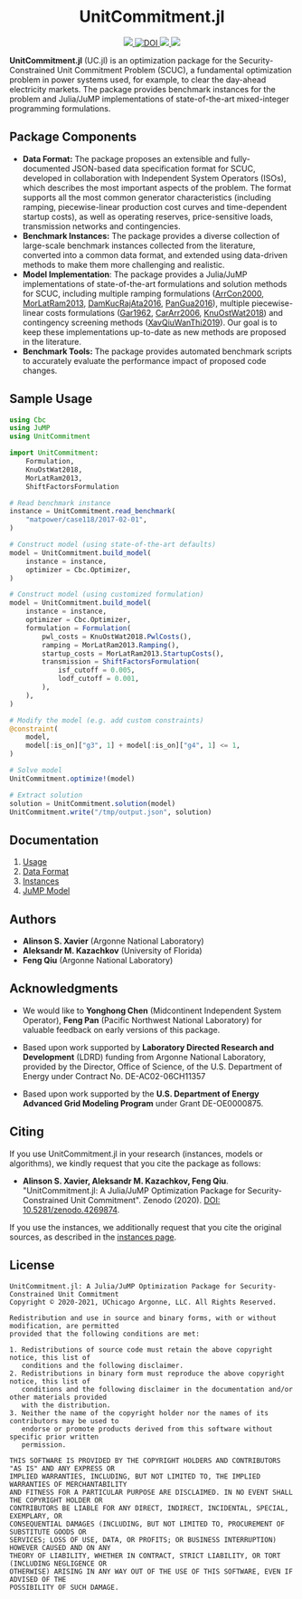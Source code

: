 <h1 align="center">UnitCommitment.jl</h1>
<p align="center">
  <a href="https://github.com/ANL-CEEESA/UnitCommitment.jl/actions?query=workflow%3ATest+branch%3Adev">
    <img src="https://github.com/iSoron/UnitCommitment.jl/workflows/Tests/badge.svg"></img>
  </a>
  <a href="https://doi.org/10.5281/zenodo.4269874">
    <img src="https://zenodo.org/badge/doi/10.5281/zenodo.4269874.svg" alt="DOI"></img>
  </a>
  <a href="https://github.com/ANL-CEEESA/UnitCommitment.jl/releases/">
    <img src="https://img.shields.io/github/v/release/ANL-CEEESA/UnitCommitment.jl?include_prereleases&label=pre-release">
  </a>
  <a href="https://github.com/ANL-CEEESA/UnitCommitment.jl/discussions">
    <img src="https://img.shields.io/badge/GitHub-Discussions-%23fc4ebc" />
  </a>
</p>

**UnitCommitment.jl** (UC.jl) is an optimization package for the Security-Constrained Unit Commitment Problem (SCUC), a fundamental optimization problem in power systems used, for example, to clear the day-ahead electricity markets. The package provides benchmark instances for the problem and Julia/JuMP implementations of state-of-the-art mixed-integer programming formulations.

## Package Components

* **Data Format:** The package proposes an extensible and fully-documented JSON-based data specification format for SCUC, developed in collaboration with Independent System Operators (ISOs), which describes the most important aspects of the problem. The format supports all the most common generator characteristics (including ramping, piecewise-linear production cost curves and time-dependent startup costs), as well as operating reserves, price-sensitive loads, transmission networks and contingencies.
* **Benchmark Instances:** The package provides a diverse collection of large-scale benchmark instances collected from the literature, converted into a common data format, and extended using data-driven methods to make them more challenging and realistic.
* **Model Implementation**: The package provides a Julia/JuMP implementations of state-of-the-art formulations and solution methods for SCUC, including multiple ramping formulations ([ArrCon2000][ArrCon2000], [MorLatRam2013][MorLatRam2013], [DamKucRajAta2016][DamKucRajAta2016], [PanGua2016][PanGua2016]), multiple piecewise-linear costs formulations ([Gar1962][Gar1962], [CarArr2006][CarArr2006], [KnuOstWat2018][KnuOstWat2018]) and contingency screening methods ([XavQiuWanThi2019][XavQiuWanThi2019]). Our goal is to keep these implementations up-to-date as new methods are proposed in the literature.
* **Benchmark Tools:** The package provides automated benchmark scripts to accurately evaluate the performance impact of proposed code changes.

[ArrCon2000]: https://doi.org/10.1109/59.871739
[CarArr2006]: https://doi.org/10.1109/TPWRS.2006.876672
[DamKucRajAta2016]: https://doi.org/10.1007/s10107-015-0919-9
[Gar1962]: https://doi.org/10.1109/AIEEPAS.1962.4501405
[KnuOstWat2018]: https://doi.org/10.1109/TPWRS.2017.2783850
[MorLatRam2013]: https://doi.org/10.1109/TPWRS.2013.2251373
[PanGua2016]: https://doi.org/10.1287/opre.2016.1520
[XavQiuWanThi2019]: https://doi.org/10.1109/TPWRS.2019.2892620

## Sample Usage

```julia
using Cbc
using JuMP
using UnitCommitment

import UnitCommitment:
    Formulation,
    KnuOstWat2018,
    MorLatRam2013,
    ShiftFactorsFormulation

# Read benchmark instance
instance = UnitCommitment.read_benchmark(
    "matpower/case118/2017-02-01",
)

# Construct model (using state-of-the-art defaults)
model = UnitCommitment.build_model(
    instance = instance,
    optimizer = Cbc.Optimizer,
)

# Construct model (using customized formulation)
model = UnitCommitment.build_model(
    instance = instance,
    optimizer = Cbc.Optimizer,
    formulation = Formulation(
        pwl_costs = KnuOstWat2018.PwlCosts(),
        ramping = MorLatRam2013.Ramping(),
        startup_costs = MorLatRam2013.StartupCosts(),
        transmission = ShiftFactorsFormulation(
            isf_cutoff = 0.005,
            lodf_cutoff = 0.001,
        ),
    ),
)

# Modify the model (e.g. add custom constraints)
@constraint(
    model,
    model[:is_on]["g3", 1] + model[:is_on]["g4", 1] <= 1,
)

# Solve model
UnitCommitment.optimize!(model)

# Extract solution
solution = UnitCommitment.solution(model)
UnitCommitment.write("/tmp/output.json", solution)
```

## Documentation

1. [Usage](https://anl-ceeesa.github.io/UnitCommitment.jl/0.2/usage/)
2. [Data Format](https://anl-ceeesa.github.io/UnitCommitment.jl/0.2/format/)
3. [Instances](https://anl-ceeesa.github.io/UnitCommitment.jl/0.2/instances/)
4. [JuMP Model](https://anl-ceeesa.github.io/UnitCommitment.jl/0.2/model/)

## Authors
* **Alinson S. Xavier** (Argonne National Laboratory)
* **Aleksandr M. Kazachkov** (University of Florida)
* **Feng Qiu** (Argonne National Laboratory)

## Acknowledgments

* We would like to **Yonghong Chen** (Midcontinent Independent System Operator), **Feng Pan** (Pacific Northwest National Laboratory) for valuable feedback on early versions of this package.

* Based upon work supported by **Laboratory Directed Research and Development** (LDRD) funding from Argonne National Laboratory, provided by the Director, Office of Science, of the U.S. Department of Energy under Contract No. DE-AC02-06CH11357

* Based upon work supported by the **U.S. Department of Energy Advanced Grid Modeling Program** under Grant DE-OE0000875.

## Citing

If you use UnitCommitment.jl in your research (instances, models or algorithms), we kindly request that you cite the package as follows:

* **Alinson S. Xavier, Aleksandr M. Kazachkov, Feng Qiu**. "UnitCommitment.jl: A Julia/JuMP Optimization Package for Security-Constrained Unit Commitment". Zenodo (2020). [DOI: 10.5281/zenodo.4269874](https://doi.org/10.5281/zenodo.4269874).

If you use the instances, we additionally request that you cite the original sources, as described in the [instances page](docs/instances.md).

## License

```text
UnitCommitment.jl: A Julia/JuMP Optimization Package for Security-Constrained Unit Commitment
Copyright © 2020-2021, UChicago Argonne, LLC. All Rights Reserved.

Redistribution and use in source and binary forms, with or without modification, are permitted
provided that the following conditions are met:

1. Redistributions of source code must retain the above copyright notice, this list of
   conditions and the following disclaimer.
2. Redistributions in binary form must reproduce the above copyright notice, this list of
   conditions and the following disclaimer in the documentation and/or other materials provided
   with the distribution.
3. Neither the name of the copyright holder nor the names of its contributors may be used to
   endorse or promote products derived from this software without specific prior written
   permission.

THIS SOFTWARE IS PROVIDED BY THE COPYRIGHT HOLDERS AND CONTRIBUTORS "AS IS" AND ANY EXPRESS OR
IMPLIED WARRANTIES, INCLUDING, BUT NOT LIMITED TO, THE IMPLIED WARRANTIES OF MERCHANTABILITY
AND FITNESS FOR A PARTICULAR PURPOSE ARE DISCLAIMED. IN NO EVENT SHALL THE COPYRIGHT HOLDER OR
CONTRIBUTORS BE LIABLE FOR ANY DIRECT, INDIRECT, INCIDENTAL, SPECIAL, EXEMPLARY, OR
CONSEQUENTIAL DAMAGES (INCLUDING, BUT NOT LIMITED TO, PROCUREMENT OF SUBSTITUTE GOODS OR
SERVICES; LOSS OF USE, DATA, OR PROFITS; OR BUSINESS INTERRUPTION) HOWEVER CAUSED AND ON ANY
THEORY OF LIABILITY, WHETHER IN CONTRACT, STRICT LIABILITY, OR TORT (INCLUDING NEGLIGENCE OR
OTHERWISE) ARISING IN ANY WAY OUT OF THE USE OF THIS SOFTWARE, EVEN IF ADVISED OF THE
POSSIBILITY OF SUCH DAMAGE.
```

